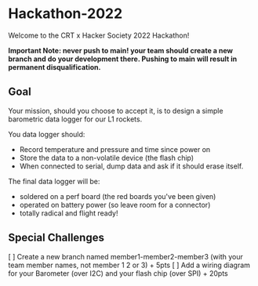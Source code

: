 # Hackathon-2022
Welcome to the CRT x Hacker Society 2022 Hackathon!

**Important Note: never push to main! your team should create a new branch and do your development there. Pushing to main will result in permanent disqualification.**

## Goal
Your mission, should you choose to accept it, is to design a simple barometric data logger for our L1 rockets.

You data logger should:
* Record temperature and pressure and time since power on
* Store the data to a non-volatile device (the flash chip)
* When connected to serial, dump data and ask if it should erase itself.

The final data logger will be:
* soldered on a perf board (the red boards you've been given)
* operated on battery power (so leave room for a connector)
* totally radical and flight ready!

## Special Challenges

[ ] Create a new branch named member1-member2-member3 (with your team member names, not member 1 2 or 3) + 5pts
[ ] Add a wiring diagram for your Barometer (over I2C) and your flash chip (over SPI) + 20pts
